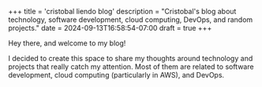 +++
title = 'cristobal liendo blog'
description = "Cristobal's blog about technology, software development, cloud computing, DevOps, and random projects."
date = 2024-09-13T16:58:54-07:00
draft = true
+++

Hey there, and welcome to my blog!

I decided to create this space to share my thoughts around technology and
projects that really catch my attention. Most of them are related to software development, cloud computing (particularly in AWS),
and DevOps.